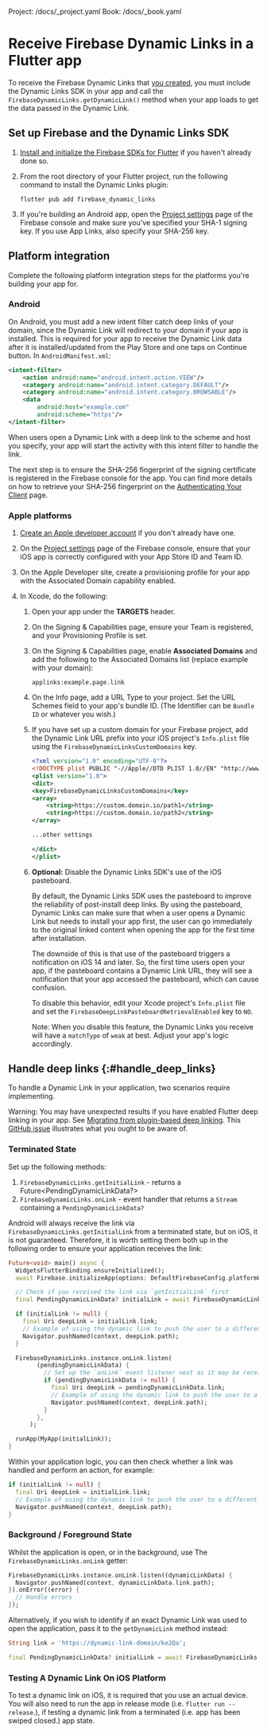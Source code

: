 Project: /docs/_project.yaml
Book: /docs/_book.yaml

<link rel="stylesheet" type="text/css" href="/styles/docs.css" />

# Receive Firebase Dynamic Links in a Flutter app

To receive the Firebase Dynamic Links that <a href="/docs/dynamic-links/create-links">you created</a>,
you must include the Dynamic Links SDK in your app and call the
`FirebaseDynamicLinks.getDynamicLink()` method when your app loads to
get the data passed in the Dynamic Link.

## Set up Firebase and the Dynamic Links SDK

1.  [Install and initialize the Firebase SDKs for Flutter](/docs/flutter/setup) if you
    haven't already done so.

1.  From the root directory of your Flutter project, run the following
    command to install the Dynamic Links plugin:

    ```
    flutter pub add firebase_dynamic_links
    ```

1.  If you're building an Android app, open the [Project settings](https://console.firebase.google.com/project/_/settings/general/)
    page of the Firebase console and make sure you've specified your SHA-1
    signing key. If you use App Links, also specify your SHA-256 key.

## Platform integration

Complete the following platform integration steps for the platforms you're
building your app for.

### Android

On Android, you must add a new intent filter catch deep links of your domain, since the
Dynamic Link will redirect to your domain if your app is installed. This is required for your app to
receive the Dynamic Link data after it is installed/updated from the Play Store and one taps on
Continue button. In `AndroidManifest.xml`:

```xml
<intent-filter>
    <action android:name="android.intent.action.VIEW"/>
    <category android:name="android.intent.category.DEFAULT"/>
    <category android:name="android.intent.category.BROWSABLE"/>
    <data
        android:host="example.com"
        android:scheme="https"/>
</intent-filter>
```

When users open a Dynamic Link with a deep link to the scheme and host you specify, your app will
start the activity with this intent filter to handle the link.

The next step is to ensure the SHA-256 fingerprint of the signing certificate is registered in the Firebase console
for the app. You can find more details on how to retrieve your SHA-256 fingerprint on the
[Authenticating Your Client](https://developers.google.com/android/guides/client-auth) page.

### Apple platforms

1.  [Create an Apple developer account](https://developer.apple.com/programs/enroll/)
    if you don't already have one.

1.  On the [Project settings](https://console.firebase.google.com/project/_/settings/general/)
    page of the Firebase console, ensure that your iOS app is correctly
    configured with your App Store ID and Team ID.

1.  On the Apple Developer site, create a provisioning profile for your app
    with the Associated Domain capability enabled.

1.  In Xcode, do the following:

    1.  Open your app under the **TARGETS** header.

    1.  On the Signing & Capabilities page, ensure your Team is registered, and
        your Provisioning Profile is set.

    1.  On the Signing & Capabilities page, enable **Associated Domains** and
        add the following to the Associated Domains list (replace example with your domain):

        ```
        applinks:example.page.link
        ```

    1.  On the Info page, add a URL Type to your project. Set the URL Schemes
        field to your app's bundle ID. (The Identifier can be `Bundle ID` or
        whatever you wish.)

    1.  If you have set up a custom domain for your Firebase project, add the
        Dynamic Link URL prefix into your iOS project's `Info.plist` file
        using the `FirebaseDynamicLinksCustomDomains` key.

        ```xml
        <?xml version="1.0" encoding="UTF-8"?>
        <!DOCTYPE plist PUBLIC "-//Apple//DTD PLIST 1.0//EN" "http://www.apple.com/DTDs/PropertyList-1.0.dtd">
        <plist version="1.0">
        <dict>
        <key>FirebaseDynamicLinksCustomDomains</key>
        <array>
            <string>https://custom.domain.io/path1</string>
            <string>https://custom.domain.io/path2</string>
        </array>

        ...other settings

        </dict>
        </plist>
        ```

    1.  **Optional:** Disable the Dynamic Links SDK's use of the iOS pasteboard.

        By default, the Dynamic Links SDK uses the pasteboard to improve the
        reliability of post-install deep links. By using the pasteboard, Dynamic
        Links can make sure that when a user opens a Dynamic Link but needs to
        install your app first, the user can go immediately to the original
        linked content when opening the app for the first time after
        installation.

        The downside of this is that use of the pasteboard triggers a
        notification on iOS 14 and later. So, the first time users open your
        app, if the pasteboard contains a Dynamic Link URL, they will see a
        notification that your app accessed the pasteboard, which can cause
        confusion.

        To disable this behavior, edit your Xcode project's `Info.plist` file
        and set the `FirebaseDeepLinkPasteboardRetrievalEnabled` key to `NO`.

        Note: When you disable this feature, the Dynamic Links you receive will have
        a `matchType` of `weak` at best. Adjust your app's logic accordingly.


## Handle deep links {:#handle_deep_links}

To handle a Dynamic Link in your application, two scenarios require implementing.

Warning: You may have unexpected results if you have enabled Flutter deep linking in your app.
See [Migrating from plugin-based deep linking](https://docs.flutter.dev/development/ui/navigation/deep-linking#migrating-from-plugin-based-deep-linking).
This [GitHub issue](https://github.com/firebase/flutterfire/issues/9469) illustrates what you ought to be aware of.

### Terminated State

Set up the following methods:
 1. `FirebaseDynamicLinks.getInitialLink` - returns a Future<PendingDynamicLinkData?>
 2. `FirebaseDynamicLinks.onLink` - event handler that returns a `Stream` containing a `PendingDynamicLinkData?`

Android will always receive the link via `FirebaseDynamicLinks.getInitialLink` from a terminated state,
but on iOS, it is not guaranteed. Therefore, it is worth setting them both up in the following order
to ensure your application receives the link:

```dart
Future<void> main() async {
  WidgetsFlutterBinding.ensureInitialized();
  await Firebase.initializeApp(options: DefaultFirebaseConfig.platformOptions);

  // Check if you received the link via `getInitialLink` first
  final PendingDynamicLinkData? initialLink = await FirebaseDynamicLinks.instance.getInitialLink();

  if (initialLink != null) {
    final Uri deepLink = initialLink.link;
    // Example of using the dynamic link to push the user to a different screen
    Navigator.pushNamed(context, deepLink.path);
  }

  FirebaseDynamicLinks.instance.onLink.listen(
        (pendingDynamicLinkData) {
          // Set up the `onLink` event listener next as it may be received here
          if (pendingDynamicLinkData != null) {
            final Uri deepLink = pendingDynamicLinkData.link;
            // Example of using the dynamic link to push the user to a different screen
            Navigator.pushNamed(context, deepLink.path);
          }
        },
      );

  runApp(MyApp(initialLink));
}
```

Within your application logic, you can then check whether a link was handled and perform an action, for example:

```dart
if (initialLink != null) {
  final Uri deepLink = initialLink.link;
  // Example of using the dynamic link to push the user to a different screen
  Navigator.pushNamed(context, deepLink.path);
}
```

### Background / Foreground State

Whilst the application is open, or in the background, use The `FirebaseDynamicLinks.onLink`
getter:

```dart
FirebaseDynamicLinks.instance.onLink.listen((dynamicLinkData) {
  Navigator.pushNamed(context, dynamicLinkData.link.path);
}).onError((error) {
  // Handle errors
});
```

Alternatively, if you wish to identify if an exact Dynamic Link was used to open the application, pass it to
the `getDynamicLink` method instead:

```dart
String link = 'https://dynamic-link-domain/ke2Qa';

final PendingDynamicLinkData? initialLink = await FirebaseDynamicLinks.instance.getDynamicLink(Uri.parse(link));
```

### Testing A Dynamic Link On iOS Platform

To test a dynamic link on iOS, it is required that you use an actual device. You will also need to run the app in release mode (i.e. `flutter run --release`.),
if testing a dynamic link from a terminated (i.e. app has been swiped closed.) app state.
